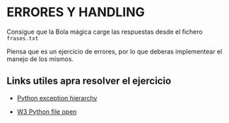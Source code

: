 # ERRORES Y HANDLING

Consigue que la Bola mágica carge las respuestas desde el fichero `frases.txt`

Piensa que es un ejercicio de errores, por lo que deberas implementear el manejo de los mismos.

## Links utiles apra resolver el ejercicio

- [Python exception hierarchy](https://docs.python.org/3/library/exceptions.html#exception-hierarchy)

- [W3 Python file open](https://www.w3schools.com/python/python_file_open.asp)